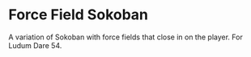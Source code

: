 # Force Field Sokoban

A variation of Sokoban with force fields that close in on the player. For Ludum Dare 54.